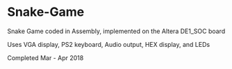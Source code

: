 # Snake-Game
Snake Game coded in Assembly, implemented on the Altera DE1_SOC board

Uses VGA display, PS2 keyboard, Audio output, HEX display, and LEDs

Completed Mar - Apr 2018
